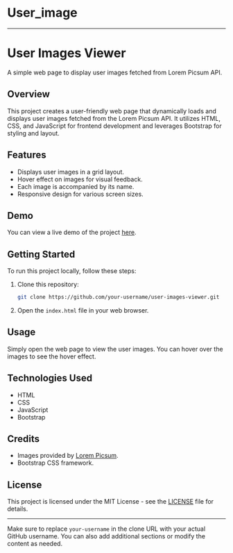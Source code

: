 # User_image
---

# User Images Viewer

A simple web page to display user images fetched from Lorem Picsum API.

## Overview

This project creates a user-friendly web page that dynamically loads and displays user images fetched from the Lorem Picsum API. It utilizes HTML, CSS, and JavaScript for frontend development and leverages Bootstrap for styling and layout.

## Features

- Displays user images in a grid layout.
- Hover effect on images for visual feedback.
- Each image is accompanied by its name.
- Responsive design for various screen sizes.

## Demo

You can view a live demo of the project [here](#).

## Getting Started

To run this project locally, follow these steps:

1. Clone this repository:

   ```bash
   git clone https://github.com/your-username/user-images-viewer.git
   ```

2. Open the `index.html` file in your web browser.

## Usage

Simply open the web page to view the user images. You can hover over the images to see the hover effect.

## Technologies Used

- HTML
- CSS
- JavaScript
- Bootstrap

## Credits

- Images provided by [Lorem Picsum](https://picsum.photos/).
- Bootstrap CSS framework.

## License

This project is licensed under the MIT License - see the [LICENSE](LICENSE) file for details.

---

Make sure to replace `your-username` in the clone URL with your actual GitHub username. You can also add additional sections or modify the content as needed.
